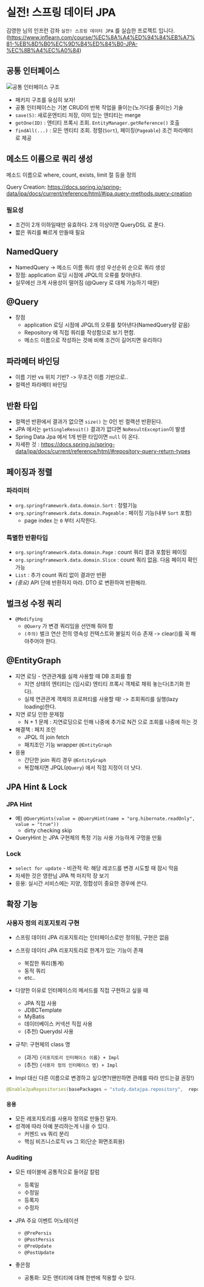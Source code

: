 # 실전! 스프링 데이터 JPA

김영한 님의 인프런 강좌 `실전! 스프링 데이터 JPA` 를 실습한 프로젝트 입니다.
(https://www.inflearn.com/course/%EC%8A%A4%ED%94%84%EB%A7%81-%EB%8D%B0%EC%9D%B4%ED%84%B0-JPA-%EC%8B%A4%EC%A0%84)

## 공통 인터페이스

![공통 인터페이스 구조](./img/common-interface.png)

- 패키지 구조를 유심히 보자!
- 공통 인터페이스는 기본 CRUD의 반복 작업을 줄이는(노가다를 줄이는) 기술
- `save(S)`: 새로운엔티티 저장, 이미 있는 엔티티는 merge
- `getOne(ID)` : 엔티티 프록시 조회. `EntityManager.getReference()` 호출
- `findAll(...)` : 모든 엔티티 조회. 정렬(`Sort`), 페이징(`Pageable`) 조건 파라메터로 제공

## 메소드 이름으로 쿼리 생성

메소드 이름으로 where, count, exists, limit 절 등을 정의

Query Creation: https://docs.spring.io/spring-data/jpa/docs/current/reference/html/#jpa.query-methods.query-creation

### 필요성
- 조건이 2개 이하일때만 유효하다. 2개 이상이면 QueryDSL 로 푼다.
- 짧은 쿼리를 빠르게 만들때 필요


## NamedQuery

- NamedQuery -> 메소드 이름 쿼리 생성 우선순위 순으로 쿼리 생성
- 장점: application 로딩 시점에 JPQL의 오류를 찾아낸다.
- 실무에선 크게 사용성이 떨어짐 (@Query 로 대체 가능하기 때문)

## @Query

- 장점
  - application 로딩 시점에 JPQL의 오류를 찾아낸다(NamedQuery랑 같음)
  - Repository 에 직접 쿼리를 작성함으로 보기 편함.
  - 메소드 이름으로 작성하는 것에 비해 조건이 길어지면 유리하다

## 파라메터 바인딩

- 이름 기반 vs 위치 기반? -> 무조건 이름 기반으로..
- 컬렉션 파라메터 바인딩

## 반환 타입

- 컬랙션 반환에서 결과가 없으면 `size()` 는 0인 빈 컬랙션 반환된다.  
- JPA 에서는 `getSingleResuit()` 결과가 없다면 `NoResultException`이 발생
- Spring Data Jpa 에서 1개 반환 타입이면 `null` 이 온다.
- 자세한 것 : https://docs.spring.io/spring-data/jpa/docs/current/reference/html/#repository-query-return-types

## 페이징과 정렬

### 파라미터

- `org.springframework.data.domain.Sort` : 정렬기능
- `org.springframework.data.domain.Pageable` : 페이징 기능(내부 `Sort` 포함)
  - page index 는 `0` 부터 시작한다.

### 특별한 반환타입

- `org.springframework.data.domain.Page` : count 쿼리 결과 포함된 페이징
- `org.springframework.data.domain.Slice` : count 쿼리 없음. 다음 페이지 확인 가능
- `List` : 추가 count 쿼리 없이 결과만 반환
- *(중요)* API 단에 반환하지 마라. DTO 로 변환하여 반환해라.

## 벌크성 수정 쿼리

- `@Modifying` 
  - `@Query` 가 변경 쿼리임을 선언해 줘야 함
  - `(주의)` 벌크 연산 전의 영속성 컨텍스트와 불일치 이슈 존재 -> clear()를 꼭 해야주어야 한다.

## @EntityGraph

- 지연 로딩 - 연관관계를 실제 사용할 때 DB 조회를 함
  - 지연 상태의 엔티티는 (임시로) 엔티티 프록시 객체로 채워 놓는다(초기화 한다).
  - 실제 연관관계 객체의 프로퍼티를 사용할 때! -> 조회쿼리를 실행(lazy loading)한다. 
- 지연 로딩 인한 문제점
  - N + 1 문제 : 지연로딩으로 인해 나중에 추가로 N건 으로 조회를 나중에 하는 것
- 해결책 : 페치 조인
  - JPQL 의 join fetch
  - 패치조인 기능 wrapper `@EntityGraph`
- 응용
  - 간단한 join 쿼리 경우 `@EntityGraph`
  - 복잡해지면 JPQL(`@Query`) 에서 직접 지정이 더 낫다. 

## JPA Hint & Lock

### JPA Hint

- 예) `@QueryHints(value = @QueryHint(name = "org.hibernate.readOnly", value = "true"))`
  - dirty checking skip
- QueryHint 는 JPA 구현체의 특정 기능 사용 가능하게 구멍을 만듦

### Lock

- `select for update` - 비관적 락: 해당 레코드를 변경 시도할 때 잠시 막음
- 자세한 것은 영한님 JPA 책 마지막 장 보기
- 응용: 실시간 서비스에는 지양, 정합성이 중요한 경우에 쓴다.

## 확장 기능

### 사용자 정의 리포지토리 구현

- 스프링 데이터 JPA 리포지토리는 인터페이스로만 정의됨, 구현은 없음
- 스프링 데이터 JPA 리포지토리로 한계가 있는 기능이 존재
  - 복잡한 쿼리(통계)
  - 동적 쿼리
  - etc..
- 다양한 이유로 인터페이스의 메서드를 직접 구현하고 싶을 때
  - JPA 직접 사용
  - JDBCTemplate
  - MyBatis
  - 데이터베이스 커넥션 직접 사용
  - (추천) Querydsl 사용
  

- 규칙!: 구현체의 class 명
  - (과거) `{리포지토리 인터페이스 이름} + Impl`
  - (추천) `{사용자 정의 인터페이스 명} + Impl`

  
- Impl 대신 다른 이름으로 변경하고 싶으면?(왠만하면 관례를 따라 만드는걸 권장!)
```java
@EnableJpaRepositories(basePackages = "study.datajpa.repository",  repositoryImplementationPostfix = "Impl")
```

#### 응용
- 모든 레포지토리를 사용자 정의로 만들진 말자.
- 성격에 따라 아예 분리하는게 나을 수 있다.
  - 커멘드 vs 쿼리 분리
  - 핵심 비즈니스로직 vs 그 외(단순 화면조회용) 

### Auditing

- 모든 테이블에 공통적으로 들어갈 칼럼
  - 등록일
  - 수정일
  - 등록자
  - 수정자

- JPA 주요 이벤트 어노테이션
  - `@PrePersis`
  - `@PostPersis`
  - `@PreUpdate`
  - `@PostUpdate`

- 좋은점
  - 공통화: 모든 엔티티에 대해 한번에 적용할 수 있다.
  

